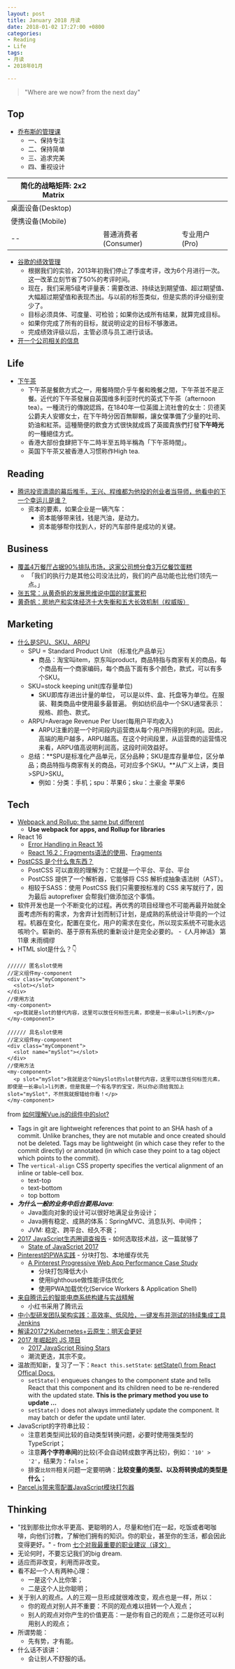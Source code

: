```yaml
---
layout: post
title: January 2018 月读
date: 2018-01-02 17:27:00 +0800
categories:
- Reading
- Life
tags:
- 月读
- 2018年01月

---
```


<blockquote class="blockquote-center">
<p>"Where are we now? from the next day"</p>
</blockquote>

## Top

- [乔布斯的管理课](http://www.ruanyifeng.com/blog/2014/10/real-leadership-lessons-of-steve-jobs.html)
	- 一、保持专注
	- 二、保持简单
	- 三、追求完美
	- 四、重视设计

|简化的战略矩阵: 2x2 Matrix|||
|-------------------|----------------------|---------------|
| 桌面设备(Desktop) |                      |               |
| 便携设备(Mobile)  |                      |               |
| --                | 普通消费者(Consumer) | 专业用户(Pro) |

- [谷歌的绩效管理](http://www.ruanyifeng.com/blog/2016/03/performance-management.html)
	- 根据我们的实验，2013年初我们停止了季度考评，改为6个月进行一次。这一改革立刻节省了50%的考评时间。
	- 现在，我们采用5级考评量表：需要改进、持续达到期望值、超过期望值、大幅超过期望值和表现杰出。与以前的标签类似，但是实质的评分级别变少了。
	- 目标必须具体、可度量、可检验；如果你达成所有结果，就算完成目标。
	- 如果你完成了所有的目标，就说明设定的目标不够激进。
	- 完成绩效评级以后，主管必须与员工进行谈话。 
- [开一个公司相关的信息](https://www.tianyancha.com/describe/zczb)

## Life

- [下午茶](https://zh.wikipedia.org/wiki/%E4%B8%8B%E5%8D%88%E8%8C%B6)
	- 下午茶是餐飲方式之一，用餐時間介乎午餐和晚餐之間，下午茶並不是正餐。近代的下午茶發展自英国维多利亚时代的英式下午茶（afternoon tea）。一種流行的傳說認爲，在1840年一位英國上流社會的女士：贝德芙公爵夫人安娜女士，在下午時分因百無聊賴，讓女僕準備了少量的吐司、奶油和紅茶。這種簡便的飲食方式很快就成爲了英國貴族們打發**下午時光**的一種絕佳方式。
	- 香港大部份食肆把下午二時半至五時半稱為「下午茶時間」。
	- 英国下午茶又被香港人习惯称作High tea.

## Reading

- [腾讯投资滴滴的幕后推手，王兴、程维都为他投的创业者当导师，他看中的下一个幸运儿是谁？](http://www.sohu.com/a/75242330_355008)
	- 资本的要素，如果企业是一辆汽车：
		- 资本能够带来钱，钱是汽油，是动力。
		- 资本能够帮你找到人，好的汽车部件是成功的关键。



## Business

- [覆盖4万餐厅占据90%排队市场，这家公司想分食3万亿餐饮蛋糕](https://mp.weixin.qq.com/s/TjNNvGRPIHmoOAbiYxxKNg)
	- 「我们的执行力是其他公司没法比的，我们的产品功能也比他们领先一点。」
- [张五常：从黄奇帆的发展思维说中国的财富累积](http://news.efnchina.com/show-123-32439-1.html)
- [黄奇帆：房地产和实体经济十大失衡和五大长效机制（权威版）](http://www.yicai.com/news/5293041.html)


## Marketing
- [什么是SPU、SKU、ARPU](http://www.ikent.me/blog/3017)
	- SPU = Standard Product Unit （标准化产品单元）
		- 商品：淘宝叫item，京东叫product，商品特指与商家有关的商品，每个商品有一个商家编码，每个商品下面有多个颜色，款式，可以有多个SKU。
	- SKU=stock keeping unit(库存量单位)
		- SKU即库存进出计量的单位， 可以是以件、盒、托盘等为单位。在服装、鞋类商品中使用最多最普遍。 例如纺织品中一个SKU通常表示：规格、颜色、款式。
	- ARPU=Average Revenue Per User(每用户平均收入)
		- ARPU注重的是一个时间段内运营商从每个用户所得到的利润。因此，高端的用户越多，ARPU越高。在这个时间段里，从运营商的运营情况来看，ARPU值高说明利润高，这段时间效益好。
	- 总结：**SPU是标准化产品单元，区分品种；SKU是库存量单位，区分单品；商品特指与商家有关的商品，可对应多个SKU。**从广义上讲，类目>SPU>SKU。
		- 例如：分类：手机；spu：苹果6；sku：土豪金 苹果6


## Tech

- [Webpack and Rollup: the same but different](https://medium.com/webpack/webpack-and-rollup-the-same-but-different-a41ad427058c)
	- **Use webpack for apps, and Rollup for libraries**
- React 16
	- [Error Handling in React 16](https://reactjs.org/blog/2017/07/26/error-handling-in-react-16.html)
	- [React 16.2：Fragments语法的使用](https://majing.io/posts/10000004391202)、[Fragments](https://doc.react-china.org/docs/fragments.html)
- [PostCSS 是个什么鬼东西？](https://segmentfault.com/a/1190000003909268)
	- PostCSS 可以直观的理解为：它就是一个平台、平台、平台
	- PostCSS 提供了一个解析器，它能够将 CSS 解析成抽象语法树（AST）。
	- 相较于SASS：使用 PostCSS 我们只需要按标准的 CSS 来写就行了，因为最后 autoprefixer 会帮我们做添加这个事情。
- 软件开发也是一个不断变化的过程。再优秀的项目经理也不可能再最开始就全面考虑所有的需求，为舍弃计划而制订计划，是成熟的系统设计毕竟的一个过程。机器在变化，配置在变化，用户的需求在变化，所以现实系统不可能永远咳哟个。崭新的、基于原有系统的重新设计是完全必要的。 -《人月神话》 第11章 未雨绸缪
- HTML slot是什么？👇

```
////// 匿名slot使用
//定义组件my-component
<div class="myComponent">
  <slot></slot>
</div>
//使用方法
<my-component>
  <p>我就是slot的替代内容，这里可以放任何标签元素，即使是一长串ul>li列表</p>
</my-component>

////// 具名slot使用
//定义组件my-component
<div class="myComponent">
  <slot name="mySlot"></slot>
</div>
//使用方法
<my-component>
  <p slot="mySlot">我就是这个叫mySlot的slot替代内容，这里可以放任何标签元素，即使是一长串ul>li列表，但是我是一个有名字的宝宝，所以你必须给我加上slot="mySlot"，不然我就报错给你看！</p>
</my-component>
```
from [如何理解Vue.js的组件中的slot?](https://segmentfault.com/q/1010000005614045)

- Tags in git are lightweight references that point to an SHA hash of a commit. Unlike branches, they are not mutable and once created should not be deleted. Tags may be lightweight (in which case they refer to the commit directly) or annotated (in which case they point to a tag object which points to the commit).
- The `vertical-align` CSS property specifies the vertical alignment of an inline or table-cell box.
	- text-top
	- text-bottom
	- top bottom
- ***为什么一般的业务中后台要用Java***:
	- Java面向对象的设计可以很好地满足业务设计；
	- Java拥有稳定、成熟的体系：SpringMVC、消息队列、中间件；
	- JVM: 稳定、跨平台、经久不衰；
- [2017 JavaScript生态圈调查报告](https://mp.weixin.qq.com/s?__biz=MzIwNjQwMzUwMQ==&mid=2247485702&idx=1&sn=8e4b158e712b9c25a20c4efb2b5cb86c) - 如何选取技术战，这一篇就够了
	- [State of JavaScript 2017](https://stateofjs.com/2017/introduction/)
- [Pinterest的PWA实践](https://mp.weixin.qq.com/s?__biz=MzIwNjQwMzUwMQ==&mid=2247485707&idx=1&sn=60de1fcd951f76e1c057421bb8d02130) - 分块打包、本地缓存优先
	- [A Pinterest Progressive Web App Performance Case Study](https://medium.com/dev-channel/a-pinterest-progressive-web-app-performance-case-study-3bd6ed2e6154)
		- 分块打包降低大小
		- 使用lighthouse做性能评估优化
		- 使用PWA加载优化(Service Workers & Application Shell)
- [来自腾讯云的智能电商系统构建与实战精解](https://mp.weixin.qq.com/s/XCqw4kb2THfZeUNjEzL16g)
	- 小红书采用了腾讯云
- [中小型研发团队架构实践：高效率、低风险，一键发布并测试的持续集成工具Jenkins](http://www.infoq.com/cn/articles/architecture-practice-11-jenkins)
- [解读2017之Kubernetes+云原生：明天会更好](https://mp.weixin.qq.com/s?__biz=MzIwMzg1ODcwMw==&mid=2247487283&idx=1&sn=b3fafe12bf3a3a3f0955c31520b7604a)
- [2017 年崛起的 JS 项目](https://juejin.im/post/5a633babf265da3e2a0dadcc)
	- [2017 JavaScript Rising Stars](https://risingstars.js.org/2017/en/)
	- 潮流更迭，其宗不变。
- 温故而知新，复习了一下：`React this.setState`: [setState() from React Offical Docs.](https://reactjs.org/docs/react-component.html#setstate)
	- `setState()` enqueues changes to the component state and tells React that this component and its children need to be re-rendered with the updated state. **This is the primary method you use to update ...**
	- `setState()` does not always immediately update the component. It may batch or defer the update until later.
- JavaScript的字符串比较：
	- 注意若类型间比较的自动类型转换问题，必要时使用强类型的TypeScript；
	- 注意**两个字符串间**的比较(不会自动转成数字再比较)，例如：`'10' > '2'`，结果为：`false`；
	- 排查`比较符`相关问题一定要明确：**比较变量的类型、以及将转换成的类型是什么**；
- [Parcel.js带来零配置JavaScript模块打包器](http://www.infoq.com/cn/news/2018/01/parceljs-zero-config-module-bund)


## Thinking

- "找到那些比你水平更高、更聪明的人，尽量和他们在一起，吃饭或者喝咖啡，向他们讨教，了解他们拥有的知识。你的职业，甚至你的生活，都会因此变得更好。" - from [七个对我最重要的职业建议（译文）](http://www.ruanyifeng.com/blog/2015/09/career-advice.html)
- 无论何时，不要忘记我们的big dream.
- 适应而非改变，利用而非改变。
- 看不起一个人有两种心理：
	- 一是这个人比你笨；
	- 二是这个人比你聪明；
- 关于别人的观点。人的三观一旦形成就很难改变，观点也是一样，所以：
	- 你的观点对别人并不重要：不同的观点难以扭转一个人观点；
	- 别人的观点对你产生的价值更高：一是你有自己的观点；二是你还可以利用别人的观点；
- 所谓势能：
	- 先有势，才有能。
- 什么话不该讲：
	- 会让别人不舒服的话。
